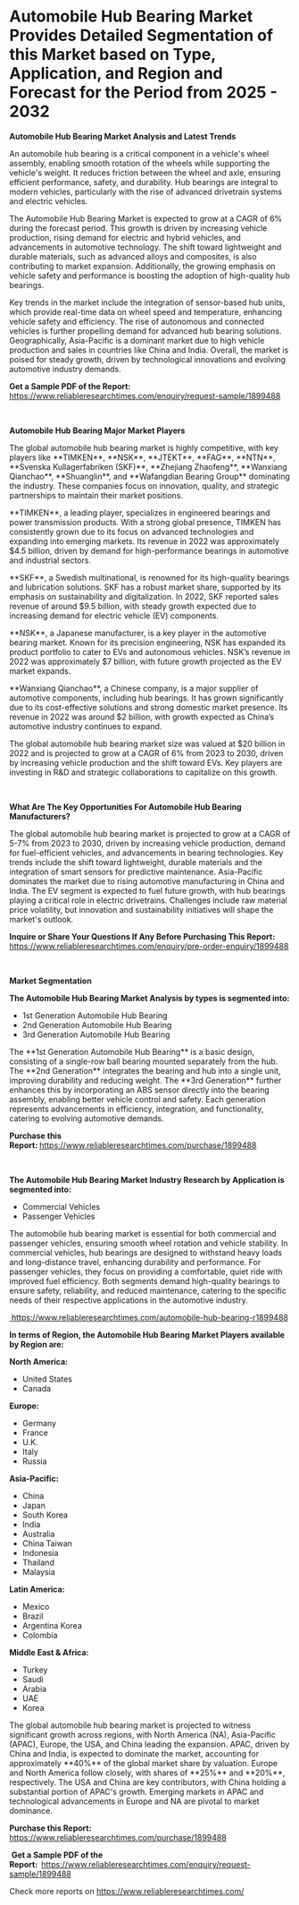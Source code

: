 <p><h1>Automobile Hub Bearing Market Provides Detailed Segmentation of this Market based on Type, Application, and Region and Forecast for the Period from 2025 - 2032</h1></p><p><strong>Automobile Hub Bearing Market Analysis and Latest Trends</strong></p>
<p><p>An automobile hub bearing is a critical component in a vehicle's wheel assembly, enabling smooth rotation of the wheels while supporting the vehicle's weight. It reduces friction between the wheel and axle, ensuring efficient performance, safety, and durability. Hub bearings are integral to modern vehicles, particularly with the rise of advanced drivetrain systems and electric vehicles.</p><p>The Automobile Hub Bearing Market is expected to grow at a CAGR of 6% during the forecast period. This growth is driven by increasing vehicle production, rising demand for electric and hybrid vehicles, and advancements in automotive technology. The shift toward lightweight and durable materials, such as advanced alloys and composites, is also contributing to market expansion. Additionally, the growing emphasis on vehicle safety and performance is boosting the adoption of high-quality hub bearings.</p><p>Key trends in the market include the integration of sensor-based hub units, which provide real-time data on wheel speed and temperature, enhancing vehicle safety and efficiency. The rise of autonomous and connected vehicles is further propelling demand for advanced hub bearing solutions. Geographically, Asia-Pacific is a dominant market due to high vehicle production and sales in countries like China and India. Overall, the market is poised for steady growth, driven by technological innovations and evolving automotive industry demands.</p></p>
<p><strong>Get a Sample PDF of the Report:&nbsp;</strong> <a href="https://www.reliableresearchtimes.com/enquiry/request-sample/1899488?utm_campaign=2007&utm_medium=2&utm_source=Github&utm_content=ia&utm_term=24012025&utm_id=automobile-hub-bearing">https://www.reliableresearchtimes.com/enquiry/request-sample/1899488</a></p>
<p>&nbsp;</p>
<p><strong>Automobile Hub Bearing Major Market Players</strong></p>
<p><p>The global automobile hub bearing market is highly competitive, with key players like **TIMKEN**, **NSK**, **JTEKT**, **FAG**, **NTN**, **Svenska Kullagerfabriken (SKF)**, **Zhejiang Zhaofeng**, **Wanxiang Qianchao**, **Shuanglin**, and **Wafangdian Bearing Group** dominating the industry. These companies focus on innovation, quality, and strategic partnerships to maintain their market positions.</p><p>**TIMKEN**, a leading player, specializes in engineered bearings and power transmission products. With a strong global presence, TIMKEN has consistently grown due to its focus on advanced technologies and expanding into emerging markets. Its revenue in 2022 was approximately $4.5 billion, driven by demand for high-performance bearings in automotive and industrial sectors.</p><p>**SKF**, a Swedish multinational, is renowned for its high-quality bearings and lubrication solutions. SKF has a robust market share, supported by its emphasis on sustainability and digitalization. In 2022, SKF reported sales revenue of around $9.5 billion, with steady growth expected due to increasing demand for electric vehicle (EV) components.</p><p>**NSK**, a Japanese manufacturer, is a key player in the automotive bearing market. Known for its precision engineering, NSK has expanded its product portfolio to cater to EVs and autonomous vehicles. NSK’s revenue in 2022 was approximately $7 billion, with future growth projected as the EV market expands.</p><p>**Wanxiang Qianchao**, a Chinese company, is a major supplier of automotive components, including hub bearings. It has grown significantly due to its cost-effective solutions and strong domestic market presence. Its revenue in 2022 was around $2 billion, with growth expected as China’s automotive industry continues to expand.</p><p>The global automobile hub bearing market size was valued at $20 billion in 2022 and is projected to grow at a CAGR of 6% from 2023 to 2030, driven by increasing vehicle production and the shift toward EVs. Key players are investing in R&D and strategic collaborations to capitalize on this growth.</p></p>
<p>&nbsp;</p>
<p><strong>What Are The Key Opportunities For Automobile Hub Bearing Manufacturers?</strong></p>
<p><p>The global automobile hub bearing market is projected to grow at a CAGR of 5-7% from 2023 to 2030, driven by increasing vehicle production, demand for fuel-efficient vehicles, and advancements in bearing technologies. Key trends include the shift toward lightweight, durable materials and the integration of smart sensors for predictive maintenance. Asia-Pacific dominates the market due to rising automotive manufacturing in China and India. The EV segment is expected to fuel future growth, with hub bearings playing a critical role in electric drivetrains. Challenges include raw material price volatility, but innovation and sustainability initiatives will shape the market's outlook.</p></p>
<p><strong>Inquire or Share Your Questions If Any Before Purchasing This Report:</strong> <a href="https://www.reliableresearchtimes.com/enquiry/pre-order-enquiry/1899488?utm_campaign=2007&utm_medium=2&utm_source=Github&utm_content=ia&utm_term=24012025&utm_id=automobile-hub-bearing">https://www.reliableresearchtimes.com/enquiry/pre-order-enquiry/1899488</a></p>
<p>&nbsp;</p>
<p><strong>Market Segmentation</strong></p>
<p><strong>The Automobile Hub Bearing Market Analysis by types is segmented into:</strong></p>
<p><ul><li>1st Generation Automobile Hub Bearing</li><li>2nd Generation Automobile Hub Bearing</li><li>3rd Generation Automobile Hub Bearing</li></ul></p>
<p><p>The **1st Generation Automobile Hub Bearing** is a basic design, consisting of a single-row ball bearing mounted separately from the hub. The **2nd Generation** integrates the bearing and hub into a single unit, improving durability and reducing weight. The **3rd Generation** further enhances this by incorporating an ABS sensor directly into the bearing assembly, enabling better vehicle control and safety. Each generation represents advancements in efficiency, integration, and functionality, catering to evolving automotive demands.</p></p>
<p><strong>Purchase this Report:&nbsp;</strong><a href="https://www.reliableresearchtimes.com/purchase/1899488?utm_campaign=2007&utm_medium=2&utm_source=Github&utm_content=ia&utm_term=24012025&utm_id=automobile-hub-bearing">https://www.reliableresearchtimes.com/purchase/1899488</a></p>
<p>&nbsp;</p>
<p><strong>The Automobile Hub Bearing Market Industry Research by Application is segmented into:</strong></p>
<p><ul><li>Commercial Vehicles</li><li>Passenger Vehicles</li></ul></p>
<p><p>The automobile hub bearing market is essential for both commercial and passenger vehicles, ensuring smooth wheel rotation and vehicle stability. In commercial vehicles, hub bearings are designed to withstand heavy loads and long-distance travel, enhancing durability and performance. For passenger vehicles, they focus on providing a comfortable, quiet ride with improved fuel efficiency. Both segments demand high-quality bearings to ensure safety, reliability, and reduced maintenance, catering to the specific needs of their respective applications in the automotive industry.</p></p>
<p><a href="https://www.reliableresearchtimes.com/automobile-hub-bearing-r1899488?utm_campaign=2007&utm_medium=2&utm_source=Github&utm_content=ia&utm_term=24012025&utm_id=automobile-hub-bearing">&nbsp;https://www.reliableresearchtimes.com/automobile-hub-bearing-r1899488</a></p>
<p><strong>In terms of Region, the Automobile Hub Bearing Market Players available by Region are:</strong></p>
<p>
    <p> <strong> North America: </strong>
        <ul>
            <li>United States</li>
            <li>Canada</li>
        </ul>
        </p> 
    <p> <strong> Europe: </strong>
        <ul>
            <li>Germany</li>
            <li>France</li>
            <li>U.K.</li>
            <li>Italy</li>
            <li>Russia</li>
        </ul>
        </p> 
    <p> <strong> Asia-Pacific: </strong>
        <ul>
            <li>China</li>
            <li>Japan</li>
            <li>South Korea</li>
            <li>India</li>
            <li>Australia</li>
            <li>China Taiwan</li>
            <li>Indonesia</li>
            <li>Thailand</li>
            <li>Malaysia</li>
        </ul>
        </p> 
    <p> <strong> Latin America: </strong>
        <ul>
            <li>Mexico</li>
            <li>Brazil</li>
            <li>Argentina Korea</li>
            <li>Colombia</li>
        </ul>
        </p> 
    <p> <strong> Middle East & Africa: </strong>
        <ul>
            <li>Turkey</li>
            <li>Saudi</li>
            <li>Arabia</li>
            <li>UAE</li>
            <li>Korea</li>
        </ul>
    </p>
    </p>
<p><p>The global automobile hub bearing market is projected to witness significant growth across regions, with North America (NA), Asia-Pacific (APAC), Europe, the USA, and China leading the expansion. APAC, driven by China and India, is expected to dominate the market, accounting for approximately **40%** of the global market share by valuation. Europe and North America follow closely, with shares of **25%** and **20%**, respectively. The USA and China are key contributors, with China holding a substantial portion of APAC's growth. Emerging markets in APAC and technological advancements in Europe and NA are pivotal to market dominance.</p></p>
<p><strong>Purchase this Report: </strong><a href="https://www.reliableresearchtimes.com/purchase/1899488?utm_campaign=2007&utm_medium=2&utm_source=Github&utm_content=ia&utm_term=24012025&utm_id=automobile-hub-bearing">https://www.reliableresearchtimes.com/purchase/1899488</a></p>
<p>&nbsp;<strong>Get a Sample PDF of the Report:&nbsp;&nbsp;</strong><a href="https://www.reliableresearchtimes.com/enquiry/request-sample/1899488?utm_campaign=2007&utm_medium=2&utm_source=Github&utm_content=ia&utm_term=24012025&utm_id=automobile-hub-bearing">https://www.reliableresearchtimes.com/enquiry/request-sample/1899488</a></p>
<p><strong></strong></p>
<p>Check more reports on <a href="https://www.reliableresearchtimes.com/?utm_campaign=2007&utm_medium=2&utm_source=Github&utm_content=ia&utm_term=24012025&utm_id=automobile-hub-bearing">https://www.reliableresearchtimes.com/</a></p>
